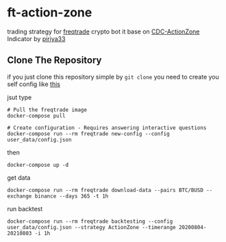 # ft-action-zone

trading strategy for [freqtrade](https://www.freqtrade.io/) crypto bot it base on [CDC-ActionZone](https://www.tradingview.com/script/rGpAOoLi-CDC-ActionZone-V3-2020/) Indicator by [piriya33](https://www.tradingview.com/u/piriya33/)

## Clone The Repository

if you just clone this repository simple by `git clone` you need to create you self config like [this](https://www.freqtrade.io/en/latest/docker_quickstart/#docker-quick-start)

jsut type

```
# Pull the freqtrade image
docker-compose pull

# Create configuration - Requires answering interactive questions
docker-compose run --rm freqtrade new-config --config user_data/config.json
```

then

```
docker-compose up -d
```

get data
```
docker-compose run --rm freqtrade download-data --pairs BTC/BUSD --exchange binance --days 365 -t 1h
```

run backtest
```
docker-compose run --rm freqtrade backtesting --config user_data/config.json --strategy ActionZone --timerange 20200804-20210803 -i 1h
```

